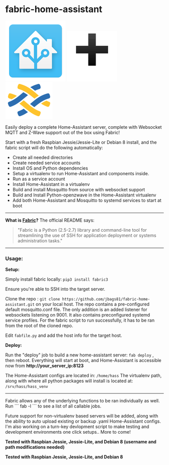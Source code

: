 # fabric-home-assistant


 ![image](images/hass_icon.png) ![image](images/plus.png) ![image](images/fabric_icon.png) 
 
  Easily deploy a complete Home-Assistant server, complete with Websocket MQTT and Z-Wave support out of the box using Fabric! 
 
 Start with a fresh Raspbian Jessie/Jessie-Lite or Debian 8 install, and the fabric script will do the following automatically:
*  Create all needed directories
*  Create needed service accounts
*  Install OS and Python dependencies
*  Setup a virtualenv to run Home-Assistant and components inside.
*  Run as a service account
*  Install Home-Assistant in a virtualenv
*  Build and install Mosquitto from source with websocket support
*  Build and Install Python-openzwave in the Home-Assistant virtualenv
*  Add both Home-Assistant and Mosquitto to systemd services to start at boot

<hr>

**What is [Fabric](http://www.fabfile.org)?**
 The official README says:
>  "Fabric is a Python (2.5-2.7) library and command-line tool for streamlining the use of SSH for application deployment or systems administration tasks."
 
<hr> 
 
###  Usage:
 **Setup:**
 
 Simply install fabric locally:
 ```pip3 install fabric3```
 
 Ensure you're able to SSH into the target server.
 
 
 Clone the repo : ``` git clone https://github.com/jbags81/fabric-home-assistant.git ``` on  your local host.
 The repo contains a pre-configured default mosquitto.conf file. The only addition is an added listener for websockets listening on 9001. It also contains preconfigured systemd service profiles. For the fabric script to run successfully, it has to be ran from the root of the cloned repo. 
 
 Edit ```fabfile.py``` and add the host info for the target host.
 

 **Deploy:** 

 
 Run the "deploy" job to build a new home-assistant server: ``` fab deploy ``` , then reboot. 
 Everything will start at boot, and Home-Assistant is accessible now from **http://your_server_ip:8123**
 
 The Home-Assistant configs are located in: ```/home/hass``` The virtualenv path, along with where all python packages will install is located at: ```/srv/hass/hass_venv```
   
<hr>
 Fabric allows any of the underlying functions to be ran individually as well. Run ``` fab -l ``` to see a list of all callable jobs. 
 
 Future support for non-virtualenv based servers will be added, along with the ability to auto upload existing or backup .yaml Home-Assistant configs. I'm also working on a turn-key devlopment script to make testing and development environments one click setups.. More to come!
 
 
 
 
**Tested with Raspbian Jessie, Jessie-Lite, and Debian 8 (username and path modifications needed)**
 
 
 
 
**Tested with Raspbian Jessie, Jessie-Lite, and Debian 8**
